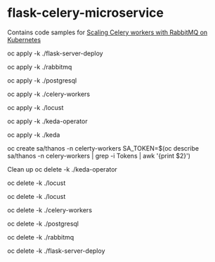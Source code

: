 # flask-celery-microservice

Contains code samples for [Scaling Celery workers with RabbitMQ on Kubernetes](https://learnk8s.io/scaling-celery-rabbitmq-kubernetes)


oc apply -k ./flask-server-deploy

oc apply -k ./rabbitmq

oc apply -k ./postgresql

oc apply -k ./celery-workers

oc apply -k ./locust

oc apply -k ./keda-operator


oc apply -k ./keda


oc create sa/thanos -n celerty-workers
SA_TOKEN=$(oc describe sa/thanos -n celery-workers | grep -i Tokens | awk '{print $2}')


Clean up
oc delete -k ./keda-operator

oc delete -k ./locust

oc delete -k ./locust

oc delete -k ./celery-workers

oc delete -k ./postgresql

oc delete -k ./rabbitmq

oc delete -k ./flask-server-deploy








